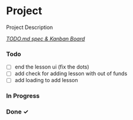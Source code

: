 # Project

Project Description

<em>[TODO.md spec & Kanban Board](https://bit.ly/3fCwKfM)</em>

### Todo

- [ ] end the lesson ui (fix the dots)  
- [ ] add check for adding lesson with out of funds  
- [ ] add loading to add lesson  

### In Progress


### Done ✓


